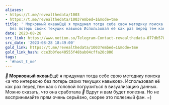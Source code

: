 ```yaml
---
aliases:
- https://t.me/revealthedata/1003
- https://t.me/revealthedata/1003?embed=1&mode=tme
title: ' Морковный океанЕщё я придумал тогда себе свою методику поиска а что интересно
  без потерь своих текущих навыков Использовал её как раз перед тем как с'
date: 2023-08-28
src_link: https://www.notion.so/Telegram-Contact-revealthedata-077db578e7394ecda61e18bd47ba19b1
src_date: '2023-08-28 18:49:00'
gold_link: https://t.me/revealthedata/1003?embed=1&mode=tme
gold_link_hash: dce3b0fee40555f48bab04cffa20c806
tags:
- '#host_t_me'
---
```


*****🥕*** Морковный океан**Ещё я придумал тогда себе свою методику поиска «а что интересно без потерь своих текущих навыков». Использовал её как раз перед тем как с головой погрузиться в визуализацию данных. Можно сказать, что она сработала ***🙈*** Вдруг и вам будет полезна. Но не воспринимайте прям очень серьёзно, скорее это полезный фан. =)